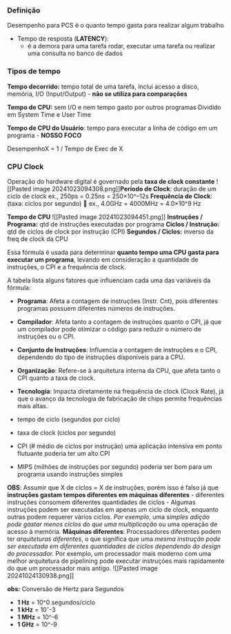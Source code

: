 ### Definição
Desempenho para PCS é o quanto tempo gasta para realizar algum trabalho
- Tempo de resposta (**LATENCY**): 
	- é a demora para uma tarefa rodar, executar uma tarefa ou realizar uma consulta no banco de dados

### Tipos de tempo
**Tempo decorrido:** tempo total de uma tarefa, inclui acesso a disco, memória, I/O (Input/Output) - **não se utiliza para comparações**

**Tempo de CPU:** sem I/O e nem tempo gasto por outros programas
	Dividido em System Time e User Time

**Tempo de CPU do Usuário**: tempo para executar a linha de código em um programa - **NOSSO FOCO**

DesempenhoX = 1 / Tempo de Exec de X


### CPU Clock
Operação do hardware digital é governado pela **taxa de clock constante**
![[Pasted image 20241023094308.png]]**Período de Clock**: duração de um ciclo de clock
	ex., 250ps = 0.25ns = 250×10^–12s
**Frequência de Clock**: (taxa: ciclos por segundo)
	 ex., 4.0GHz = 4000MHz = 4.0×10^9 Hz

**Tempo de CPU**
![[Pasted image 20241023094451.png]]
**Instruções / Programa:** qtd de instruções executadas por programa
**Ciclos / Instrução:** qtd de ciclos de clock por instrução (CPI)
**Segundos / Ciclos:** inverso da freq de clock da CPU

Essa fórmula é usada para determinar **quanto tempo uma CPU gasta para executar um programa**, levando em consideração a quantidade de instruções, o CPI e a frequência de clock.

A tabela lista alguns fatores que influenciam cada uma das variáveis da fórmula:
- **Programa**: Afeta a contagem de instruções (Instr. Cnt), pois diferentes programas possuem diferentes números de instruções.
    
- **Compilador**: Afeta tanto a contagem de instruções quanto o CPI, já que um compilador pode otimizar o código para reduzir o número de instruções ou o CPI.
    
- **Conjunto de Instruções**: Influencia a contagem de instruções e o CPI, dependendo do tipo de instruções disponíveis para a CPU.
    
- **Organização**: Refere-se à arquitetura interna da CPU, que afeta tanto o CPI quanto a taxa de clock.
    
- **Tecnologia**: Impacta diretamente na frequência de clock (Clock Rate), já que o avanço da tecnologia de fabricação de chips permite frequências mais altas.


- tempo de ciclo (segundos por ciclo)
- taxa de clock (ciclos por segundo)
- CPI (# médio de ciclos por instrução)
	uma aplicação intensiva em ponto flutuante poderia ter um alto CPI
- MIPS (milhões de instruções por segundo)
	poderia ser bom para um programa usando instruções simples


**OBS**: Assumir que X de ciclos = X de instruções, porém isso é falso já que **instruções gastam tempos diferentes em máquinas diferentes**
	- diferentes instruções consomem diferentes quantidades de ciclos
	- 
	 Algumas instruções podem ser executadas em apenas um ciclo de clock, enquanto outras podem requerer vários ciclos. 
		 *Por exemplo*, uma *simples adição pode gastar menos ciclos do que uma multiplicação* ou uma operação de acesso à memória.
	**Máquinas diferentes**: Processadores diferentes podem ter *arquiteturas diferentes*, o que significa que uma *mesma instrução pode ser executada em diferentes quantidades de ciclos dependendo do design do processador.* 
		Por exemplo, um processador mais moderno com uma melhor arquitetura de pipelining pode executar instruções mais rapidamente do que um processador mais antigo.
![[Pasted image 20241024130938.png]]


**obs:** 
Conversão de Hertz para Segundos
- **1 Hz** =  10^0 segundos/ciclo
- **1 kHz** =  10ˆ-3
- **1 MHz** =  10^-6
- **1 GHz** =  10^-9
